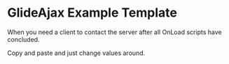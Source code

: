 # GlideAjax Example Template

When you need a client to contact the server after all OnLoad scripts have concluded.

Copy and paste and just change values around.